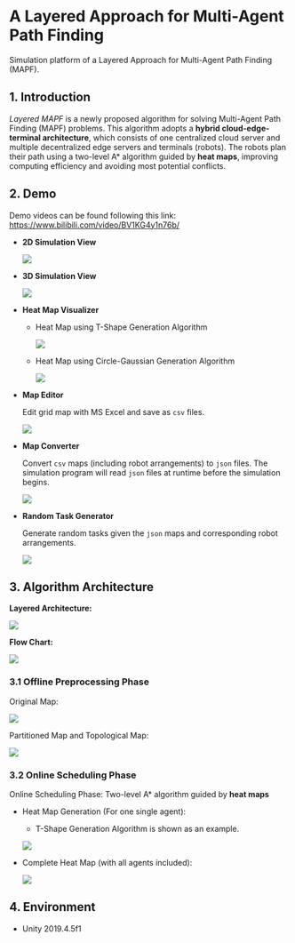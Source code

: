 # A Layered Approach for Multi-Agent Path Finding

Simulation platform of a Layered Approach for Multi-Agent Path Finding (MAPF).

## 1. Introduction

*Layered MAPF* is a newly proposed algorithm for solving Multi-Agent Path Finding (MAPF) problems. This algorithm adopts a **hybrid cloud-edge-terminal architecture**, which consists of one centralized cloud server and multiple decentralized edge servers and terminals (robots). The robots plan their path using a two-level A* algorithm guided by **heat maps**, improving computing efficiency and avoiding most potential conflicts.



## 2. Demo

Demo videos can be found following this link: https://www.bilibili.com/video/BV1KG4y1n76b/

* **2D Simulation View**

  ![](README_img/demo1/2d_view.png)

* **3D Simulation View**

  ![](README_img/demo1/3d_view.png)

* **Heat Map Visualizer**

  * Heat Map using T-Shape Generation Algorithm

    ![](README_img/demo1/heatmap_visualizer_TShape.png)

  * Heat Map using Circle-Gaussian Generation Algorithm

    ![](README_img/demo1/heatmap_visualizer_CircleGaussian.png)

* **Map Editor**

  Edit grid map with MS Excel and save as `csv` files.

  ![](README_img/demo1/map_editor.png)

* **Map Converter**

  Convert `csv` maps (including robot arrangements) to `json` files. The simulation program will read `json` files at runtime before the simulation begins.

  ![](README_img/demo1/map_converter.png)

* **Random Task Generator**

  Generate random tasks given the `json` maps and corresponding robot arrangements.

  ![](README_img/demo1/task_generator.png)



## 3. Algorithm Architecture

**Layered Architecture:**

![](README_img/report/layer_struct.png)



**Flow Chart:**

![](README_img/report/layer_flow.png)



### 3.1 Offline Preprocessing Phase

Original Map:

![](README_img/report/phase1/phase1_1.png)

Partitioned Map and Topological Map: 

![](README_img/report/phase1/phase1_2.png)



### 3.2 Online Scheduling Phase

Online Scheduling Phase: Two-level A* algorithm guided by **heat maps**

* Heat Map Generation (For one single agent):

  * T-Shape Generation Algorithm is shown as an example.

  ![](README_img/report/heatmap_1.png)

* Complete Heat Map (with all agents included):

  ![](README_img/report/heatmap_2.png)



## 4. Environment

* Unity 2019.4.5f1